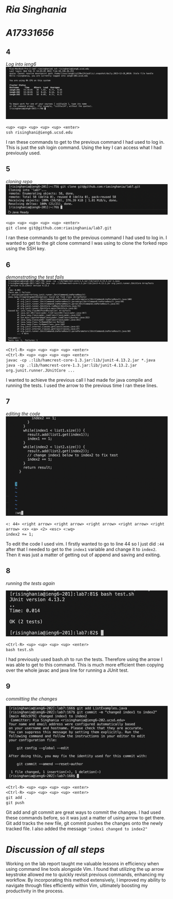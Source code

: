 # *Ria Singhania*
# *A17331656* 

## 4
*Log into ieng6*
![Image](https://github.com/riasinghania/cse15l-lab-reports/blob/main/Step%204.png?raw=true)
```
<up> <up> <up> <up> <up> <enter>
ssh risinghani@ieng6.ucsd.edu
```
I ran these commands to get to the previous command I had used to log in. This is just the ssh login command. Using the <up> key I can access what I had previously used. 
## 5
*cloning repo*
![Image](https://github.com/riasinghania/cse15l-lab-reports/blob/main/step%205.png?raw=true)
```
<up> <up> <up> <up> <up> <enter>
git clone git@github.com:riasinghania/lab7.git
```
I ran these commands to get to the previous command I had used to log in. I wanted to get to the git clone command I was using to clone the forked repo using the SSH key.
## 6
*demonstrating the test fails*
![Image](https://github.com/riasinghania/cse15l-lab-reports/blob/main/step%206.png?raw=true)
```
<Ctrl-R> <up> <up> <up> <up> <enter>
<Ctrl-R> <up> <up> <up> <up> <enter>
javac -cp .:lib/hamcrest-core-1.3.jar:lib/junit-4.13.2.jar *.java
java -cp .:lib/hamcrest-core-1.3.jar:lib/junit-4.13.2.jar org.junit.runner.JUnitCore ...
```
I wanted to achieve the previous call I had made for java compile and running the tests. I used the <up> arrow to the previous time I ran these lines. 
## 7
*editing the code*
![Image](https://github.com/riasinghania/cse15l-lab-reports/blob/main/editing%20code.png?raw=true)
```
<: 44> <right arrow> <right arrow> <right arrow> <right arrow> <right arrow> <x> <a> <2> <esc> <:wq>
index2 += 1;
```
To edit the code I used vim. I firstly wanted to go to line 44 so I just did `:44` after that I needed to get to the `index1` variable and change it to `index2`. Then it was just a matter of getting out of append and saving and exiting. 
## 8
*running the tests again*

![Image](https://github.com/riasinghania/cse15l-lab-reports/blob/main/step%208.png?raw=true)
```
<Ctrl-R> <up> <up> <up> <up> <enter>
bash test.sh
```
I had previously used bash.sh to run the tests. Therefore using the <up> arrow I was able to get to this command. This is much more efficient then copying over the whole javac and java line for running a JUnit test. 
## 9
*committing the changes*

![Image](https://github.com/riasinghania/cse15l-lab-reports/blob/main/git%20add%20and%20git%20commit%20changes.png?raw=true)
```
<Ctrl-R> <up> <up> <up> <up> <enter>
<Ctrl-R> <up> <up> <up> <up> <enter>
git add .
git push
```
Git add and git commit are great ways to commit the changes. I had used these commands before, so it was just a matter of using <up> arrow to get there. Git add tracks the new file, git commit pushes the changes onto the newly tracked file. I also added the message `"index1 changed to index2"` 

# *Discussion of all steps*

Working on the lab report taught me valuable lessons in efficiency when using command line tools alongside Vim. I found that utilizing the up arrow keystroke allowed me to quickly revisit previous commands, enhancing my workflow. By incorporating this method extensively, I improved my ability to navigate through files efficiently within Vim, ultimately boosting my productivity in the process.

